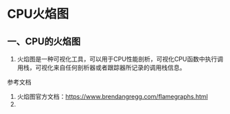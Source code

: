 # CPU火焰图

## 一、CPU的火焰图
1. 火焰图是一种可视化工具，可以用于CPU性能剖析，可视化CPU函数中执行调用栈，可视化来自任何剖析器或者跟踪器所记录的调用栈信息。









参考文档
1. 火焰图官方文档：https://www.brendangregg.com/flamegraphs.html
2. 